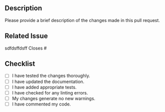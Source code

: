 ## Description

Please provide a brief description of the changes made in this pull request.

## Related Issue
sdfdsffdsff
Closes #<issue-number>

## Checklist

- [ ] I have tested the changes thoroughly.
- [ ] I have updated the documentation.
- [ ] I have added appropriate tests.
- [ ] I have checked for any linting errors.
- [ ] My changes generate no new warnings.
- [ ] I have commented my code.
